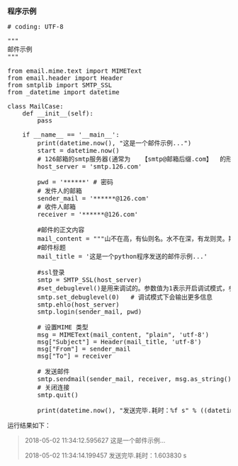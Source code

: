 

### 程序示例

<pre>
# coding: UTF-8

"""
邮件示例
"""

from email.mime.text import MIMEText
from email.header import Header
from smtplib import SMTP_SSL
from _datetime import datetime

class MailCase:
    def __init__(self):
        pass

    if __name__ == '__main__':
        print(datetime.now(), "这是一个邮件示例...")
        start = datetime.now()
        # 126邮箱的smtp服务器(通常为   【smtp@邮箱后缀.com】  的形式)
        host_server = 'smtp.126.com'
        
        pwd = '******' # 密码
        # 发件人的邮箱
        sender_mail = '******@126.com'
        # 收件人邮箱
        receiver = '******@126.com'
        
        #邮件的正文内容
        mail_content = """山不在高，有仙则名。水不在深，有龙则灵。斯是陋室，惟吾德馨。苔痕上阶绿，草色入帘青。谈笑有鸿儒，往来无白丁。可以调素琴，阅金经。无丝竹之乱耳，无案牍之劳形。南阳诸葛庐，西蜀子云亭。孔子云：何陋之有？"""
        #邮件标题
        mail_title = '这是一个python程序发送的邮件示例...'
        
        #ssl登录
        smtp = SMTP_SSL(host_server)
        #set_debuglevel()是用来调试的。参数值为1表示开启调试模式，参数值为0关闭调试模式
        smtp.set_debuglevel(0)   # 调试模式下会输出更多信息
        smtp.ehlo(host_server)
        smtp.login(sender_mail, pwd)
        
        # 设置MIME 类型
        msg = MIMEText(mail_content, "plain", 'utf-8')
        msg["Subject"] = Header(mail_title, 'utf-8')
        msg["From"] = sender_mail
        msg["To"] = receiver
        
        # 发送邮件
        smtp.sendmail(sender_mail, receiver, msg.as_string())
        # 关闭连接
        smtp.quit()
        
        print(datetime.now(), "发送完毕.耗时：%f s" % ((datetime.now() - start).total_seconds()))
</pre>

运行结果如下：
>2018-05-02 11:34:12.595627 这是一个邮件示例...
>
>2018-05-02 11:34:14.199457 发送完毕.耗时：1.603830 s


